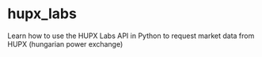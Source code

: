 # hupx_labs
Learn how to use the HUPX Labs API in Python to request market data from HUPX (hungarian power exchange)
